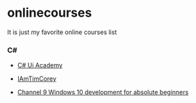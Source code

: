 # onlinecourses
It is just my favorite online courses list

### C# 
- [C# Ui Academy](https://www.youtube.com/c/CyBeRDeVeLoPeRs/featured)

- [IAmTimCorey](https://www.youtube.com/user/IAmTimCorey/featured)

- [Channel 9 Windows 10 development for absolute beginners](https://channel9.msdn.com/Series/Windows-10-development-for-absolute-beginners)

